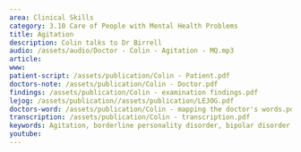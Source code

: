 ```yaml
---
area: Clinical Skills
category: 3.10 Care of People with Mental Health Problems
title: Agitation
description: Colin talks to Dr Birrell
audio: /assets/audio/Doctor - Colin - Agitation - MQ.mp3
article: 
www: 
patient-script: /assets/publication/Colin - Patient.pdf
doctors-note: /assets/publication/Colin - Doctor.pdf
findings: /assets/publication/Colin - examination findings.pdf
lejog: /assets/publication//assets/publication/LEJOG.pdf
doctors-word: /assets/publication/Colin - mapping the doctor's words.pdf
transcription: /assets/publication/Colin - transcription.pdf
keywords: Agitation, borderline personality disorder, bipolar disorder
youtube:
--- 
```

